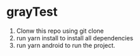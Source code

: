 # grayTest
1. Clonw this repo using git clone 
2. run yarn install to install all dependencies
3. run yarn android to run the project.
